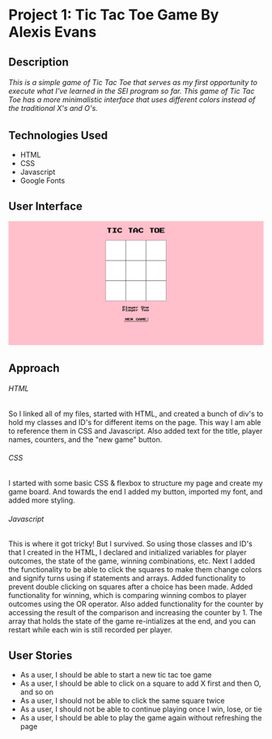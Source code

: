 # Project 1: Tic Tac Toe Game By Alexis Evans

## Description

###### This is a simple game of Tic Tac Toe that serves as my first opportunity to execute what I've learned in the SEI program so far. This game of Tic Tac Toe has a more minimalistic interface that uses different colors instead of the traditional X's and O's.

## Technologies Used
- HTML
- CSS
- Javascript
- Google Fonts

## User Interface

![alt text](https://github.com/alexisjevans/tictactoegame/blob/main/interface.PNG)

## Approach

###### HTML

So I linked all of my files, started with HTML, and created a bunch of div's to hold my classes and ID's for different items on the page. 
This way I am able to reference them in CSS and Javascript. Also added text for the title, player names, counters, and the "new game" button.


###### CSS

I started with some basic CSS & flexbox to structure my page and create my game board. And towards the end I added my button, imported my font, and added more styling.

###### Javascript

This is where it got tricky! But I survived. So using those classes and ID's that I created in the HTML, I declared and initialized variables for player outcomes, the state of the game, winning combinations, etc. Next I added the functionality to be able to click the squares to make them 
change colors and signify turns using if statements and arrays. Added functionality to prevent double clicking on squares after a choice has been made. Added functionality for winning, which is comparing 
winning combos to player outcomes using the OR operator. Also added functionality for the counter by accessing the result of the comparison and increasing the counter by 1. The array that holds the
state of the game re-intializes at the end, and you can restart while each win is still recorded per player.

## User Stories

- As a user, I should be able to start a new tic tac toe game
- As a user, I should be able to click on a square to add X first and then O, and so on
- As a user, I should not be able to click the same square twice
- As a user, I should not be able to continue playing once I win, lose, or tie
- As a user, I should be able to play the game again without refreshing the page

